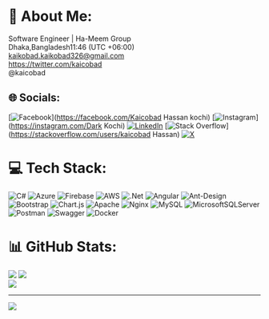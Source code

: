 # 💫 About Me:
Software Engineer | Ha-Meem Group<br>Dhaka,Bangladesh11:46 (UTC +06:00)<br>kaikobad.kaikobad326@gmail.com<br>https://twitter.com/kaicobad<br>@kaicobad


## 🌐 Socials:
[![Facebook](https://img.shields.io/badge/Facebook-%231877F2.svg?logo=Facebook&logoColor=white)](https://facebook.com/Kaicobad Hassan kochi) [![Instagram](https://img.shields.io/badge/Instagram-%23E4405F.svg?logo=Instagram&logoColor=white)](https://instagram.com/Dark Kochi) [![LinkedIn](https://img.shields.io/badge/LinkedIn-%230077B5.svg?logo=linkedin&logoColor=white)](https://linkedin.com/in/Kaicobad) [![Stack Overflow](https://img.shields.io/badge/-Stackoverflow-FE7A16?logo=stack-overflow&logoColor=white)](https://stackoverflow.com/users/kaicobad Hassan) [![X](https://img.shields.io/badge/X-black.svg?logo=X&logoColor=white)](https://x.com/kaicobad) 

# 💻 Tech Stack:
![C#](https://img.shields.io/badge/c%23-%23239120.svg?style=for-the-badge&logo=csharp&logoColor=white) ![Azure](https://img.shields.io/badge/azure-%230072C6.svg?style=for-the-badge&logo=microsoftazure&logoColor=white) ![Firebase](https://img.shields.io/badge/firebase-%23039BE5.svg?style=for-the-badge&logo=firebase) ![AWS](https://img.shields.io/badge/AWS-%23FF9900.svg?style=for-the-badge&logo=amazon-aws&logoColor=white) ![.Net](https://img.shields.io/badge/.NET-5C2D91?style=for-the-badge&logo=.net&logoColor=white) ![Angular](https://img.shields.io/badge/angular-%23DD0031.svg?style=for-the-badge&logo=angular&logoColor=white) ![Ant-Design](https://img.shields.io/badge/-AntDesign-%230170FE?style=for-the-badge&logo=ant-design&logoColor=white) ![Bootstrap](https://img.shields.io/badge/bootstrap-%238511FA.svg?style=for-the-badge&logo=bootstrap&logoColor=white) ![Chart.js](https://img.shields.io/badge/chart.js-F5788D.svg?style=for-the-badge&logo=chart.js&logoColor=white) ![Apache](https://img.shields.io/badge/apache-%23D42029.svg?style=for-the-badge&logo=apache&logoColor=white) ![Nginx](https://img.shields.io/badge/nginx-%23009639.svg?style=for-the-badge&logo=nginx&logoColor=white) ![MySQL](https://img.shields.io/badge/mysql-%2300000f.svg?style=for-the-badge&logo=mysql&logoColor=white) ![MicrosoftSQLServer](https://img.shields.io/badge/Microsoft%20SQL%20Server-CC2927?style=for-the-badge&logo=microsoft%20sql%20server&logoColor=white) ![Postman](https://img.shields.io/badge/Postman-FF6C37?style=for-the-badge&logo=postman&logoColor=white) ![Swagger](https://img.shields.io/badge/-Swagger-%23Clojure?style=for-the-badge&logo=swagger&logoColor=white) ![Docker](https://img.shields.io/badge/docker-%230db7ed.svg?style=for-the-badge&logo=docker&logoColor=white)
# 📊 GitHub Stats:
![](https://github-readme-stats.vercel.app/api?username=kaicobad&theme=dark&hide_border=false&include_all_commits=true&count_private=true)
![](https://github-readme-streak-stats.herokuapp.com/?user=kaicobad&theme=dark&hide_border=false)<br/>
![](https://github-readme-stats.vercel.app/api/top-langs/?username=kaicobad&theme=dark&hide_border=false&include_all_commits=true&count_private=true&layout=compact)

---
[![](https://visitcount.itsvg.in/api?id=kaicobad&icon=0&color=0)](https://visitcount.itsvg.in)

<!-- Proudly created with GPRM ( https://gprm.itsvg.in ) -->
